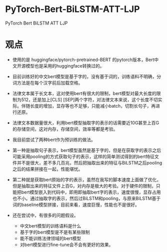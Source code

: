 # PyTorch-Bert-BiLSTM-ATT-LJP
PyTorch Bert BiLSTM ATT LJP

# 观点

- 使用的是 huggingface/pytorch-pretrained-BERT 的pytorch版本，Bert中文开源模型也是采用的huggingface转换过的。

- 目前训练好的中文bert模型是基于字的，没有基于词的，训练语料不明确，分词方法是在每个汉字前后加载空格。

- 法律文本属于长文本，这对使用bert有很大的限制，bert模型对最大长度的限制为512，还是加上[CLS] [SEP]两个字符，对法律文本来说，这个长度不切实际。伴随长度的增加，显存等也不足够，只能减小batch，切割长句子，再进行还原。

- 法律文本数据量很大，利用bert模型抽取字的表示的话需要近10G甚至上百G的存储空间，这对内存，存储空间，效率等都是考验。

- 我目前尝试了两种bert作为预训练的做法。

- 第一种是抽取句子表示，bert模型虽然是基于字的，但是在获取字的表示之后可能采用pooling的方式获取句子的表示，这样的简单测试得到的bert特征文件并不是很大，差不多几百兆，然后把抽取出来的特征与BiLSTM之后pooling之后的结果拼接在一起，性能堪忧。

- 第二种就是获取bert原始的字的表示，虽然在我写的脚本速度上面做了优化，但是抽取出来的特征文件上百G，对内存是极大的考验。对于硬件的限制，只能把bert模型嵌入到代码中，即用即抽取bert字的表示，速度很慢，显存占用也不小。通过抽取字的表示，然后过BiLSTM和pooling，与原来BiLSTM基于词的baseline模型拼接，目前来看，速度巨慢，性能也不是很好。

- 还在尝试中，有很多的问题假设。
	- 中文bert模型的训练语料是什么
	- 基于字的bert模型是不是有某些限制
	- 能不能训练法律领域的bert模型
	- 对bert模型进行fine-tune会不会有更好的效果。


